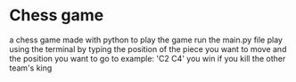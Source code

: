 # Chess game
 a chess game made with python
 to play the game run the main.py file
 play using the terminal by typing the position of the piece you want to move
 and the position you want to go to
 example: 'C2 C4'
 you win if you kill the other team's king

